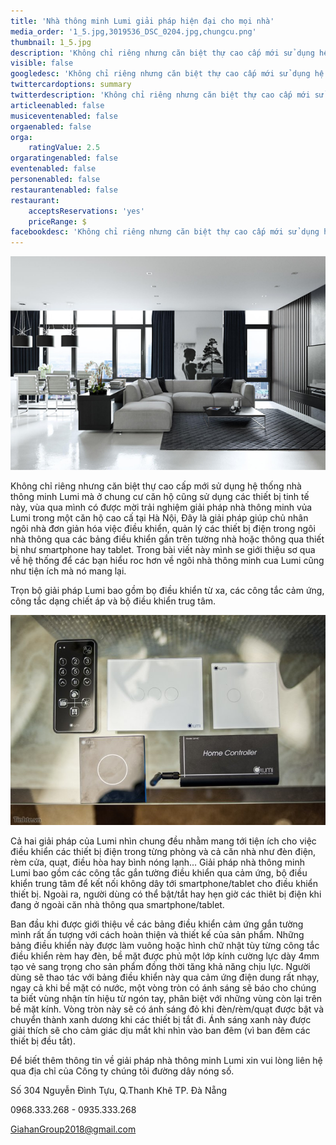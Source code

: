 ```yaml
---
title: 'Nhà thông minh Lumi giải pháp hiện đại cho mọi nhà'
media_order: '1_5.jpg,3019536_DSC_0204.jpg,chungcu.png'
thumbnail: 1_5.jpg
description: 'Không chỉ riêng nhưng căn biệt thự cao cấp mới sử dụng hệ thống nhà thông minh Lumi mà ở chung cư căn hộ cũng sử dụng các thiết bị tinh tế này, vùa qua mình có được mời trải nghiệm giải pháp nhà thông minh vủa Lumi trong một căn hộ cao cấ tại Hà Nội, Đây là giải pháp giúp chủ nhân ngôi nhà đơn giản hóa việc điều khiển, quản lý các thiết bị điện trong ngôi nhà thông qua các bảng điều khiển gắn trên tường nhà hoặc thông qua thiết bị như smartphone hay tablet'
visible: false
googledesc: 'Không chỉ riêng nhưng căn biệt thự cao cấp mới sử dụng hệ thống nhà thông minh Lumi mà ở chung cư căn hộ cũng sử dụng các thiết bị tinh tế này, vùa qua mình có được mời trải nghiệm giải pháp nhà thông minh vủa Lumi trong một căn hộ cao cấ tại Hà Nội, Đây là giải pháp giúp chủ nhân ngôi nhà đơn giản hóa việc điều khiển, quản lý các thiết bị điện trong ngôi nhà thông qua các bảng điều khiển gắn trên tường nhà hoặc thông qua thiết bị như smartphone hay tablet'
twittercardoptions: summary
twitterdescription: 'Không chỉ riêng nhưng căn biệt thự cao cấp mới sử dụng hệ thống nhà thông minh Lumi mà ở chung cư căn hộ cũng sử dụng các thiết bị tinh tế này, vùa qua mình có được mời trải nghiệm giải pháp nhà thông minh vủa Lumi trong một căn hộ cao cấ tại Hà Nội, Đây là giải pháp giúp chủ nhân ngôi nhà đơn giản hóa việc điều khiển, quản lý các thiết bị điện trong ngôi nhà thông qua các bảng điều khiển gắn trên tường nhà hoặc thông qua thiết bị như smartphone hay tablet'
articleenabled: false
musiceventenabled: false
orgaenabled: false
orga:
    ratingValue: 2.5
orgaratingenabled: false
eventenabled: false
personenabled: false
restaurantenabled: false
restaurant:
    acceptsReservations: 'yes'
    priceRange: $
facebookdesc: 'Không chỉ riêng nhưng căn biệt thự cao cấp mới sử dụng hệ thống nhà thông minh Lumi mà ở chung cư căn hộ cũng sử dụng các thiết bị tinh tế này, vùa qua mình có được mời trải nghiệm giải pháp nhà thông minh vủa Lumi trong một căn hộ cao cấ tại Hà Nội, Đây là giải pháp giúp chủ nhân ngôi nhà đơn giản hóa việc điều khiển, quản lý các thiết bị điện trong ngôi nhà thông qua các bảng điều khiển gắn trên tường nhà hoặc thông qua thiết bị như smartphone hay tablet'
---
```


![Giải pháp nhà thông minh cho chung cư](chungcu.png)

Không chỉ riêng nhưng căn biệt thự cao cấp mới sử dụng hệ thống nhà thông minh Lumi mà ở chung cư căn hộ cũng sử dụng các thiết bị tinh tế này, vùa qua mình có được mời trải nghiệm giải pháp nhà thông minh vủa Lumi trong một căn hộ cao cấ tại Hà Nội, Đây là giải pháp giúp chủ nhân ngôi nhà đơn giản hóa việc điều khiển, quản lý các thiết bị điện trong ngôi nhà thông qua các bảng điều khiển gắn trên tường nhà hoặc thông qua thiết bị như smartphone hay tablet. Trong bài viết này mình se giới thiệu sơ qua về hệ thống để các bạn hiểu roc hơn về ngôi nhà thông minh cua Lumi cũng như tiện ích mà nó mang lại.

Trọn bộ giải pháp Lumi bao gồm bọ điều khiển từ xa, các công tắc cảm ứng, công tắc dạng chiết áp và bộ điều khiển trug tâm.

![Trọn bộ giải pháp Lumi bao gồm bọ điều khiển từ xa, các công tắc cảm ứng, công tắc dạng chiết áp và bộ điều khiển trug tâm.](3019536_DSC_0204.jpg)

Cả hai giải pháp của Lumi nhìn chung đều nhằm mang tới tiện ích cho việc điều khiển các thiết bị điện trong từng phòng và cả căn nhà như đèn điện, rèm cửa, quạt, điều hòa hay bình nóng lạnh... Giải pháp nhà thông minh Lumi bao gồm các công tắc gắn tường điều khiển qua cảm ứng, bộ điều khiển trung tâm để kết nối không dây tới smartphone/tablet cho điều khiển thiết bị. Ngoài ra, người dùng có thể bật/tắt hay hẹn giờ các thiêt bị điện khi đang ở ngoài căn nhà thông qua smartphone/tablet.

Ban đầu khi được giới thiệu về các bảng điều khiển cảm ứng gắn tường mình rất ấn tượng với cách hoàn thiện và thiết kế của sản phẩm. Những bảng điều khiển này được làm vuông hoặc hình chữ nhật tùy từng công tắc điều khiển rèm hay đèn, bề mặt được phủ một lớp kính cường lực dày 4mm tạo vẻ sang trọng cho sản phẩm đồng thời tăng khả năng chịu lực. Người dùng sẽ thao tác với bảng điều khiển này qua cảm ứng điện dung rất nhạy, ngay cả khi bề mặt có nước, một vòng tròn có ánh sáng sẽ báo cho chúng ta biết vùng nhận tín hiệu từ ngón tay, phân biệt với những vùng còn lại trên bề mặt kính. Vòng tròn này sẽ có ánh sáng đỏ khi đèn/rèm/quạt được bật và chuyển thành xanh dương khi các thiết bị tắt đi. Ánh sáng xanh này được giải thích sẽ cho cảm giác dịu mắt khi nhìn vào ban đêm (vì ban đêm các thiết bị đều tắt).

Để biết thêm thông tin về giải pháp nhà thông minh Lumi xin vui lòng liên hệ qua địa chỉ của Công ty chúng tôi đường dây nóng số.

Số 304 Nguyễn Đình Tựu, Q.Thanh Khê TP. Đà Nẵng
 
0968.333.268 - 0935.333.268

[GiahanGroup2018@gmail.com](mailto:GiahanGroup2018@gmail.com)

